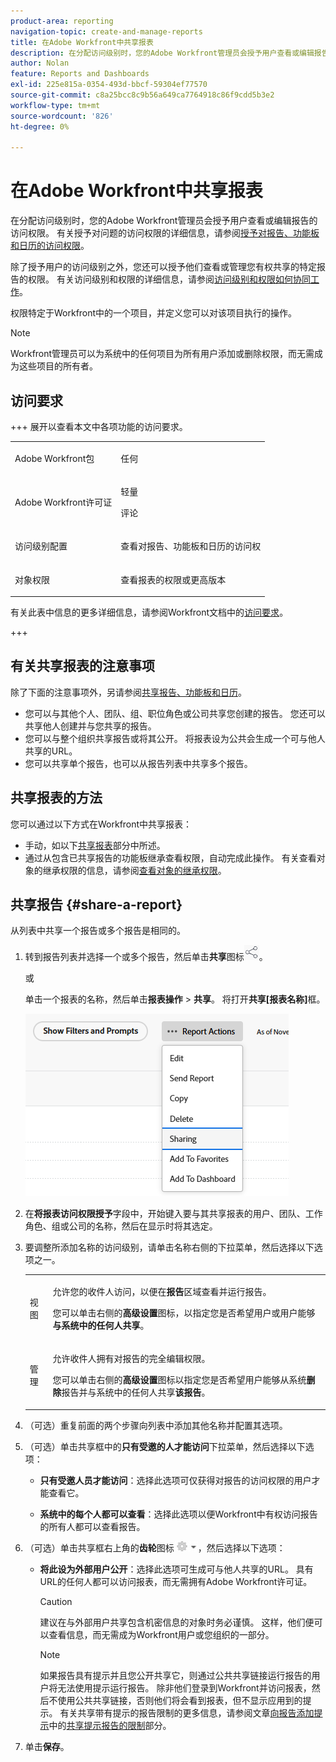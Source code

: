 ```yaml
---
product-area: reporting
navigation-topic: create-and-manage-reports
title: 在Adobe Workfront中共享报表
description: 在分配访问级别时，您的Adobe Workfront管理员会授予用户查看或编辑报告的访问权限。 有关授予对问题的访问权限的更多信息，请参阅授予对报告、功能板和日历的访问权限。
author: Nolan
feature: Reports and Dashboards
exl-id: 225e815a-0354-493d-bbcf-59304ef77570
source-git-commit: c8a25bcc8c9b56a649ca7764918c86f9cdd5b3e2
workflow-type: tm+mt
source-wordcount: '826'
ht-degree: 0%

---
```


# 在Adobe Workfront中共享报表

<!-- Audited: 11/2024 -->

在分配访问级别时，您的Adobe Workfront管理员会授予用户查看或编辑报告的访问权限。 有关授予对问题的访问权限的详细信息，请参阅[授予对报告、功能板和日历的访问权限](../../../administration-and-setup/add-users/configure-and-grant-access/grant-access-reports-dashboards-calendars.md)。

除了授予用户的访问级别之外，您还可以授予他们查看或管理您有权共享的特定报告的权限。 有关访问级别和权限的详细信息，请参阅[访问级别和权限如何协同工作](../../../administration-and-setup/add-users/access-levels-and-object-permissions/how-access-levels-permissions-work-together.md)。

权限特定于Workfront中的一个项目，并定义您可以对该项目执行的操作。

>[!NOTE]
>
>Workfront管理员可以为系统中的任何项目为所有用户添加或删除权限，而无需成为这些项目的所有者。

## 访问要求

+++ 展开以查看本文中各项功能的访问要求。 

<table style="table-layout:auto"> 
 <col> 
 <col> 
 <tbody> 
  <tr> 
   <td role="rowheader">Adobe Workfront包</td> 
   <td> <p>任何</p> </td> 
  </tr> 
  <tr> 
   <td role="rowheader">Adobe Workfront许可证</td> 
   <td> 
      <p>轻量</p>
      <p>评论</p>
   </td>
  </tr> 
  <tr> 
   <td role="rowheader">访问级别配置</td> 
   <td> <p>查看对报告、功能板和日历的访问权</p></td> 
  </tr> 
  <tr> 
   <td role="rowheader">对象权限</td> 
   <td> <p>查看报表的权限或更高版本</p></td> 
  </tr> 
 </tbody> 
</table>

有关此表中信息的更多详细信息，请参阅Workfront文档中的[访问要求](/help/quicksilver/administration-and-setup/add-users/access-levels-and-object-permissions/access-level-requirements-in-documentation.md)。

+++

## 有关共享报表的注意事项

除了下面的注意事项外，另请参阅[共享报告、功能板和日历](../../../workfront-basics/grant-and-request-access-to-objects/permissions-reports-dashboards-calendars.md)。

* 您可以与其他个人、团队、组、职位角色或公司共享您创建的报告。 您还可以共享他人创建并与您共享的报告。
* 您可以与整个组织共享报告或将其公开。 将报表设为公共会生成一个可与他人共享的URL。
* 您可以共享单个报告，也可以从报告列表中共享多个报告。

## 共享报表的方法

您可以通过以下方式在Workfront中共享报表：

* 手动，如以下[共享报表](#share-a-report)部分中所述。
* 通过从包含已共享报告的功能板继承查看权限，自动完成此操作。 有关查看对象的继承权限的信息，请参阅[查看对象的继承权限](../../../workfront-basics/grant-and-request-access-to-objects/view-inherited-permissions-on-objects.md)。

## 共享报告 {#share-a-report}

从列表中共享一个报告或多个报告是相同的。

1. 转到报告列表并选择一个或多个报告，然后单击&#x200B;**共享**&#x200B;图标![共享图标](assets/share-icon.png)。

   或

   单击一个报表的名称，然后单击&#x200B;**报表操作** > **共享**。 将打开&#x200B;**共享[报表名称]**&#x200B;框。

   ![共享选项](assets/unshimmed-report-actions-sharing.png)

1. 在&#x200B;**将报表访问权限授予**&#x200B;字段中，开始键入要与其共享报表的用户、团队、工作角色、组或公司的名称，然后在显示时将其选定。

1. 要调整所添加名称的访问级别，请单击名称右侧的下拉菜单，然后选择以下选项之一。

   <table style="table-layout:auto"> 
    <col> 
    <col> 
    <tbody> 
     <tr> 
      <td role="rowheader">视图</td> 
      <td> <p>允许您的收件人访问，以便在<strong>报告</strong>区域查看并运行报告。</p> <p>您可以单击右侧的<strong>高级设置</strong>图标，以指定您是否希望用户或用户能够<strong>与系统中的任何人共享</strong>。</p> </td> 
     </tr> 
     <tr> 
      <td role="rowheader">管理</td> 
      <td> <p>允许收件人拥有对报告的完全编辑权限。</p> <p>您可以单击右侧的<strong>高级设置</strong>图标以指定您是否希望用户能够从系统<strong>删除</strong>报告并与系统中的任何人共享<strong>该报告</strong>。</p> </td> 
     </tr> 
    </tbody> 
   </table>

1. （可选）重复前面的两个步骤向列表中添加其他名称并配置其选项。
1. （可选）单击共享框中的&#x200B;**只有受邀的人才能访问**&#x200B;下拉菜单，然后选择以下选项：

   * **只有受邀人员才能访问**：选择此选项可仅获得对报告的访问权限的用户才能查看它。

   * **系统中的每个人都可以查看**：选择此选项以便Workfront中有权访问报告的所有人都可以查看报告。

1. （可选）单击共享框右上角的&#x200B;**齿轮**&#x200B;图标![齿轮图标设置](assets/gear-icon-settings-with-dn-arrow.jpg)，然后选择以下选项：

   * **将此设为外部用户公开**：选择此选项可生成可与他人共享的URL。 具有URL的任何人都可以访问报表，而无需拥有Adobe Workfront许可证。

     >[!CAUTION]
     >
     >建议在与外部用户共享包含机密信息的对象时务必谨慎。 这样，他们便可以查看信息，而无需成为Workfront用户或您组织的一部分。

     >[!NOTE]
     >
     >如果报告具有提示并且您公开共享它，则通过公共共享链接运行报告的用户将无法使用提示运行报告。 除非他们登录到Workfront并访问报表，然后不使用公共共享链接，否则他们将会看到报表，但不显示应用到的提示。 有关共享带有提示的报告限制的更多信息，请参阅文章[向报告添加提示](../../../reports-and-dashboards/reports/creating-and-managing-reports/add-prompt-report.md#limitations-of-running-public-prompted-reports)中的[共享提示报告的限制](../../../reports-and-dashboards/reports/creating-and-managing-reports/add-prompt-report.md)部分。

1. 单击&#x200B;**保存**。

